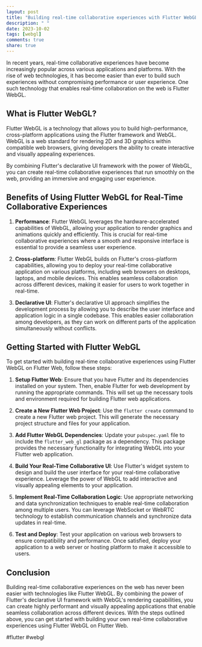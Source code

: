 ```yaml
---
layout: post
title: "Building real-time collaborative experiences with Flutter WebGL on Flutter Web"
description: " "
date: 2023-10-02
tags: [webgl]
comments: true
share: true
---
```


In recent years, real-time collaborative experiences have become increasingly popular across various applications and platforms. With the rise of web technologies, it has become easier than ever to build such experiences without compromising performance or user experience. One such technology that enables real-time collaboration on the web is Flutter WebGL.

## What is Flutter WebGL?

Flutter WebGL is a technology that allows you to build high-performance, cross-platform applications using the Flutter framework and WebGL. WebGL is a web standard for rendering 2D and 3D graphics within compatible web browsers, giving developers the ability to create interactive and visually appealing experiences.

By combining Flutter's declarative UI framework with the power of WebGL, you can create real-time collaborative experiences that run smoothly on the web, providing an immersive and engaging user experience.

## Benefits of Using Flutter WebGL for Real-Time Collaborative Experiences

1. **Performance**: Flutter WebGL leverages the hardware-accelerated capabilities of WebGL, allowing your application to render graphics and animations quickly and efficiently. This is crucial for real-time collaborative experiences where a smooth and responsive interface is essential to provide a seamless user experience.

2. **Cross-platform**: Flutter WebGL builds on Flutter's cross-platform capabilities, allowing you to deploy your real-time collaborative application on various platforms, including web browsers on desktops, laptops, and mobile devices. This enables seamless collaboration across different devices, making it easier for users to work together in real-time.

3. **Declarative UI**: Flutter's declarative UI approach simplifies the development process by allowing you to describe the user interface and application logic in a single codebase. This enables easier collaboration among developers, as they can work on different parts of the application simultaneously without conflicts.

## Getting Started with Flutter WebGL

To get started with building real-time collaborative experiences using Flutter WebGL on Flutter Web, follow these steps:

1. **Setup Flutter Web**: Ensure that you have Flutter and its dependencies installed on your system. Then, enable Flutter for web development by running the appropriate commands. This will set up the necessary tools and environment required for building Flutter web applications.

2. **Create a New Flutter Web Project**: Use the `flutter create` command to create a new Flutter web project. This will generate the necessary project structure and files for your application.

3. **Add Flutter WebGL Dependencies**: Update your `pubspec.yaml` file to include the `flutter_web_gl` package as a dependency. This package provides the necessary functionality for integrating WebGL into your Flutter web application.

4. **Build Your Real-Time Collaborative UI**: Use Flutter's widget system to design and build the user interface for your real-time collaborative experience. Leverage the power of WebGL to add interactive and visually appealing elements to your application.

5. **Implement Real-Time Collaboration Logic**: Use appropriate networking and data synchronization techniques to enable real-time collaboration among multiple users. You can leverage WebSocket or WebRTC technology to establish communication channels and synchronize data updates in real-time.

6. **Test and Deploy**: Test your application on various web browsers to ensure compatibility and performance. Once satisfied, deploy your application to a web server or hosting platform to make it accessible to users.

## Conclusion

Building real-time collaborative experiences on the web has never been easier with technologies like Flutter WebGL. By combining the power of Flutter's declarative UI framework with WebGL's rendering capabilities, you can create highly performant and visually appealing applications that enable seamless collaboration across different devices. With the steps outlined above, you can get started with building your own real-time collaborative experiences using Flutter WebGL on Flutter Web.

#flutter #webgl